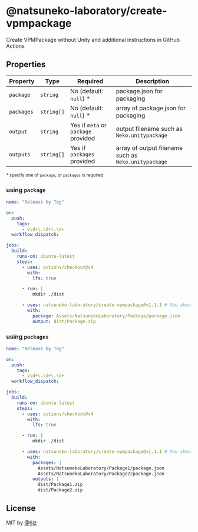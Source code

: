 # @natsuneko-laboratory/create-vpmpackage

Create VPMPackage without Unity and additional instructions in GitHub Actions

## Properties

| Property   | Type       | Required                            | Description                                          |
| ---------- | ---------- | ----------------------------------- | ---------------------------------------------------- |
| `package`  | `string`   | No (default: `null`) \*             | package.json for packaging                           |
| `packages` | `string[]` | No (default: `null`) \*             | array of package.json for packaging                  |
| `output`   | `string`   | Yes if `meta` or `package` provided | output filename such as `Neko.unitypackage`          |
| `outputs`  | `string[]` | Yes if `packages` provided          | array of output filename such as `Neko.unitypackage` |

<small>\* specify one of `package`, or `packages` is required</small>

### using `package`

```yaml
name: "Release by Tag"

on:
  push:
    tags:
      - v\d+\.\d+\.\d+
  workflow_dispatch:

jobs:
  build:
    runs-on: ubuntu-latest
    steps:
      - uses: actions/checkout@v4
        with:
          lfs: true

      - run: |
          mkdir ./dist

      - uses: natsuneko-laboratory/create-vpmpackage@v1.1.1 # You should use SHA hash
        with:
          package: Assets/NatsunekoLaboratory/Package/package.json
          output: dist/Package.zip
```

### using `packages`

```yaml
name: "Release by Tag"

on:
  push:
    tags:
      - v\d+\.\d+\.\d+
  workflow_dispatch:

jobs:
  build:
    runs-on: ubuntu-latest
    steps:
      - uses: actions/checkout@v4
        with:
          lfs: true

      - run: |
          mkdir ./dist

      - uses: natsuneko-laboratory/create-vpmpackage@v1.1.1 # You should use SHA hash
        with:
          packages: |
            Assets/NatsunekoLaboratory/Package1/package.json
            Assets/NatsunekoLaboratory/Package2/package.json
          outputs: |
            dist/Package1.zip
            dist/Package2.zip
```

## License

MIT by [@6jz](https://twitter.com/6jz)
